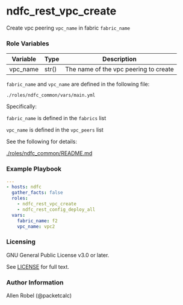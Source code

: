 # ndfc_rest_vpc_create

Create vpc peering ``vpc_name`` in fabric ``fabric_name``

### Role Variables

Variable        | Type  | Description
----------------|-------|----------------------------------------
vpc_name        | str() | The name of the vpc peering to create

``fabric_name`` and ``vpc_name`` are defined in the following file:

``./roles/ndfc_common/vars/main.yml``

Specifically:

``fabric_name`` is defined in the ``fabrics`` list

``vpc_name`` is defined in the ``vpc_peers`` list

See the following for details:

[./roles/ndfc_common/README.md](https://github.com/allenrobel/ndfc-roles/tree/master/roles/ndfc_common/README.md)

### Example Playbook

```yaml
---
- hosts: ndfc
  gather_facts: false
  roles:
    - ndfc_rest_vpc_create
    - ndfc_rest_config_deploy_all
  vars:
    fabric_name: f2
    vpc_name: vpc2
```

### Licensing

GNU General Public License v3.0 or later.

See [LICENSE](https://www.gnu.org/licenses/gpl-3.0.txt) for full text.

### Author Information

Allen Robel (@packetcalc)
